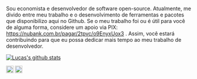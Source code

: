 
Sou economista e desenvolvedor de software open-source. Atualmente, me divido entre meu trabalho e o desenvolvimento de ferramentas e pacotes que disponibilizo aqui no Github. Se o meu trabalho foi ou é útil para você de alguma forma, considere um apoio via PIX: https://nubank.com.br/pagar/2tpvc/o9EnyxUox3 . Assim, você estará contribuindo para que eu possa dedicar mais tempo ao meu trabalho de desenvolvedor.

[![Lucas's github stats](https://github-readme-stats.vercel.app/api?username=lucascr91)](https://github.com/anuraghazra/github-readme-stats)

<p align="center">

<a href="https://www.linkedin.com/in/lucas-cavalcanti-rodrigues-4b3b9514b/" target="blank"><img align="center" src="https://cdn.jsdelivr.net/npm/simple-icons@3.0.1/icons/linkedin.svg" alt="lucas" height="20" width="20" /></a>
<a href="https://pt.stackoverflow.com/users/136394/lucas?tab=profile" target="blank"><img align="center" src="https://cdn.jsdelivr.net/npm/simple-icons@3.0.1/icons/stackoverflow.svg" alt="lucas" height="20" width="20" /></a>
